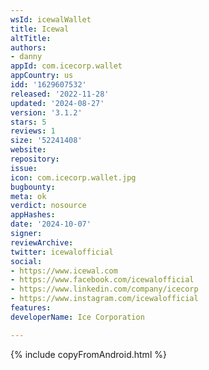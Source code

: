 ```yaml
---
wsId: icewalWallet
title: Icewal
altTitle: 
authors:
- danny
appId: com.icecorp.wallet
appCountry: us
idd: '1629607532'
released: '2022-11-28'
updated: '2024-08-27'
version: '3.1.2'
stars: 5
reviews: 1
size: '52241408'
website: 
repository: 
issue: 
icon: com.icecorp.wallet.jpg
bugbounty: 
meta: ok
verdict: nosource
appHashes: 
date: '2024-10-07'
signer: 
reviewArchive: 
twitter: icewalofficial
social:
- https://www.icewal.com
- https://www.facebook.com/icewalofficial
- https://www.linkedin.com/company/icecorp
- https://www.instagram.com/icewalofficial
features: 
developerName: Ice Corporation

---
```


{% include copyFromAndroid.html %}
